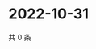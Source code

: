 # 2022-10-31

共 0 条

<!-- BEGIN WEIBO -->
<!-- 最后更新时间 Mon Oct 31 2022 16:09:46 GMT+0800 (China Standard Time) -->

<!-- END WEIBO -->
